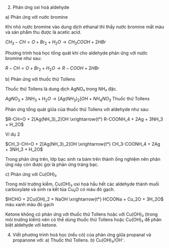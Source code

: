 2. Phản ứng oxi hoá aldehyde

a) Phản ứng với nước bromine

Khi nhỏ nước bromine vào dung dịch ethanal thì thấy nước bromine mất màu và sản phẩm thu được là acetic acid.

$CH_3-CH=O + Br_2 + H_2O \rightarrow CH_3COOH + 2HBr$

Phương trình hoá học tổng quát khi cho aldehyde phản ứng với nước bromine như sau:

$R-CH=O + Br_2 + H_2O \rightarrow R-COOH + 2HBr$

b) Phản ứng với thuốc thử Tollens

Thuốc thử Tollens là dung dịch AgNO₃ trong NH₃ đặc.

$AgNO_3 + 3NH_3 + H_2O \rightarrow [Ag(NH_3)_2]OH + NH_4NO_3$
                                Thuốc thử Tollens

Phản ứng tổng quát giữa của thuốc thử Tollens với aldehyde như sau:

$R-CH=O + 2[Ag(NH_3)_2]OH \xrightarrow{t°} R-COONH_4 + 2Ag + 3NH_3 + H_2O$

Ví dụ 2

$CH_3-CH=O + 2[Ag(NH_3)_2]OH \xrightarrow{t°} CH_3-COONH_4 + 2Ag + 3NH_3 + H_2O$

Trong phản ứng trên, lớp bạc sinh ra bám trên thành ống nghiệm nên phản ứng này còn được gọi là phản ứng tráng bạc.

c) Phản ứng với Cu(OH)₂

Trong môi trường kiềm, Cu(OH)₂ oxi hoá hầu hết các aldehyde thành muối carboxylate và sinh ra kết tủa Cu₂O có màu đỏ gạch.

$HCHO + 2Cu(OH)_2 + NaOH \xrightarrow{t°} HCOONa + Cu_2O + 3H_2O$
màu xanh                       màu đỏ gạch

Ketone không có phản ứng với thuốc thử Tollens hoặc với Cu(OH)₂ (trong môi trường kiềm) nên có thể dùng thuốc thử Tollens hoặc Cu(OH)₂ để phân biệt aldehyde với ketone.

4. Viết phương trình hoá học (nếu có) của phản ứng giữa propanal và propanone với:
a) Thuốc thử Tollens.
b) Cu(OH)₂/OH⁻.